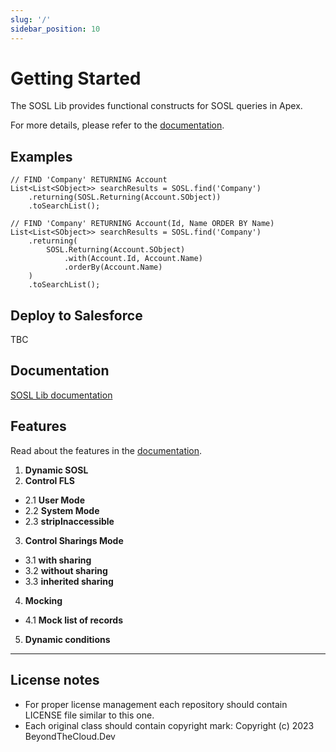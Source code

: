 ```yaml
---
slug: '/'
sidebar_position: 10
---
```


# Getting Started

The SOSL Lib provides functional constructs for SOSL queries in Apex.

For more details, please refer to the [documentation](https://sosl.beyondthecloud.dev/).

## Examples

```apex
// FIND 'Company' RETURNING Account
List<List<SObject>> searchResults = SOSL.find('Company')
    .returning(SOSL.Returning(Account.SObject))
    .toSearchList();
```

```apex
// FIND 'Company' RETURNING Account(Id, Name ORDER BY Name)
List<List<SObject>> searchResults = SOSL.find('Company')
    .returning(
        SOSL.Returning(Account.SObject)
            .with(Account.Id, Account.Name)
            .orderBy(Account.Name)
    )
    .toSearchList();
```


## Deploy to Salesforce

TBC

## Documentation

[SOSL Lib documentation](https://sosl.beyondthecloud.dev/)

## Features

Read about the features in the [documentation](https://sosl.beyondthecloud.dev/docs/basic-features).

1. **Dynamic SOSL**
2. **Control FLS**
- 2.1 **User Mode**
- 2.2 **System Mode**
- 2.3 **stripInaccessible**
3. **Control Sharings Mode**
- 3.1 **with sharing**
- 3.2 **without sharing**
- 3.3 **inherited sharing**
4. **Mocking**
- 4.1 **Mock list of records**
5. **Dynamic conditions**

----

## License notes

- For proper license management each repository should contain LICENSE file similar to this one.
- Each original class should contain copyright mark: Copyright (c) 2023 BeyondTheCloud.Dev
